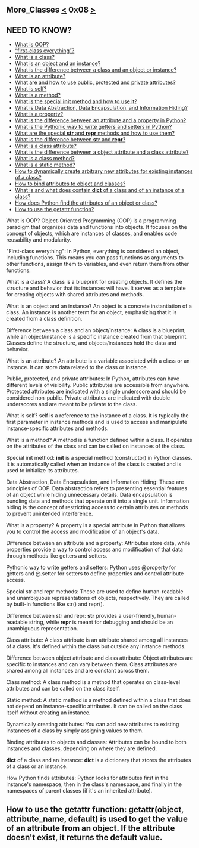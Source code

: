 More_Classes
[<](https://github.com/TheeKingZa/alx-higher_level_programming/tree/master/0x07-python-test_driven_development/README.md) 0x08 [>](https://github.com/TheeKingZa/alx-higher_level_programming/tree/master/0x09-python-everything_is_object/README.md)
---

NEED TO KNOW?
-------------
* [What is OOP?]()
* [“first-class everything”?]()
* [What is a class?]()
* [What is an object and an instance?]()
* [What is the difference between a class and an object or instance?]()
* [What is an attribute?]()
* [What are and how to use public, protected and private attributes?]()
* [What is self?]()
* [What is a method?]()
* [What is the special __init__ method and how to use it?]()
* [What is Data Abstraction, Data Encapsulation, and Information Hiding?]()
* [What is a property?]()
* [What is the difference between an attribute and a property in Python?]()
* [What is the Pythonic way to write getters and setters in Python?]()
* [What are the special __str__ and __repr__ methods and how to use them?]()
* [What is the difference between __str__ and __repr__?]()
* [What is a class attribute?]()
* [What is the difference between a object attribute and a class attribute?]()
* [What is a class method?]()
* [What is a static method?]()
* [How to dynamically create arbitrary new attributes for existing instances of a class?]()
* [How to bind attributes to object and classes?]()
* [What is and what does contain __dict__ of a class and of an instance of a class?]()
* [How does Python find the attributes of an object or class?]()
* [How to use the getattr function?]()



What is OOP? Object-Oriented Programming (OOP) is a programming paradigm that organizes data and functions into objects. It focuses on the concept of objects, which are instances of classes, and enables code reusability and modularity.

"First-class everything": In Python, everything is considered an object, including functions. This means you can pass functions as arguments to other functions, assign them to variables, and even return them from other functions.

What is a class? A class is a blueprint for creating objects. It defines the structure and behavior that its instances will have. It serves as a template for creating objects with shared attributes and methods.

What is an object and an instance? An object is a concrete instantiation of a class. An instance is another term for an object, emphasizing that it is created from a class definition.

Difference between a class and an object/instance: A class is a blueprint, while an object/instance is a specific instance created from that blueprint. Classes define the structure, and objects/instances hold the data and behavior.

What is an attribute? An attribute is a variable associated with a class or an instance. It can store data related to the class or instance.

Public, protected, and private attributes: In Python, attributes can have different levels of visibility. Public attributes are accessible from anywhere. Protected attributes are indicated with a single underscore and should be considered non-public. Private attributes are indicated with double underscores and are meant to be private to the class.

What is self? self is a reference to the instance of a class. It is typically the first parameter in instance methods and is used to access and manipulate instance-specific attributes and methods.

What is a method? A method is a function defined within a class. It operates on the attributes of the class and can be called on instances of the class.

Special init method: __init__ is a special method (constructor) in Python classes. It is automatically called when an instance of the class is created and is used to initialize its attributes.

Data Abstraction, Data Encapsulation, and Information Hiding: These are principles of OOP. Data abstraction refers to presenting essential features of an object while hiding unnecessary details. Data encapsulation is bundling data and methods that operate on it into a single unit. Information hiding is the concept of restricting access to certain attributes or methods to prevent unintended interference.

What is a property? A property is a special attribute in Python that allows you to control the access and modification of an object's data.

Difference between an attribute and a property: Attributes store data, while properties provide a way to control access and modification of that data through methods like getters and setters.

Pythonic way to write getters and setters: Python uses @property for getters and @<attribute>.setter for setters to define properties and control attribute access.

Special str and repr methods: These are used to define human-readable and unambiguous representations of objects, respectively. They are called by built-in functions like str() and repr().

Difference between str and repr: __str__ provides a user-friendly, human-readable string, while __repr__ is meant for debugging and should be an unambiguous representation.

Class attribute: A class attribute is an attribute shared among all instances of a class. It's defined within the class but outside any instance methods.

Difference between object attribute and class attribute: Object attributes are specific to instances and can vary between them. Class attributes are shared among all instances and are constant across them.

Class method: A class method is a method that operates on class-level attributes and can be called on the class itself.

Static method: A static method is a method defined within a class that does not depend on instance-specific attributes. It can be called on the class itself without creating an instance.

Dynamically creating attributes: You can add new attributes to existing instances of a class by simply assigning values to them.

Binding attributes to objects and classes: Attributes can be bound to both instances and classes, depending on where they are defined.

__dict__ of a class and an instance: __dict__ is a dictionary that stores the attributes of a class or an instance.

How Python finds attributes: Python looks for attributes first in the instance's namespace, then in the class's namespace, and finally in the namespaces of parent classes (if it's an inherited attribute).

How to use the getattr function: getattr(object, attribute_name, default) is used to get the value of an attribute from an object. If the attribute doesn't exist, it returns the default value.
-------------------------------------------

